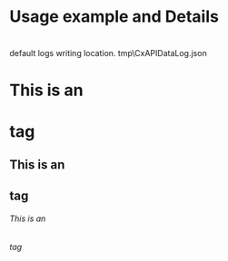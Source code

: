 
# Usage example and Details <h1>
default logs writing location. 
tmp\\CxAPIDataLog.json

# This is an <h1> tag
## This is an <h2> tag
###### This is an <h6> tag
